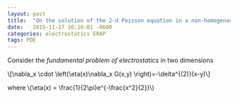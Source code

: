 ```yaml
---
layout: post
title:  "On the solution of the 2-d Poisson equation in a non-homogenous medium"
date:   2015-11-17 16:16:01 -0600
categories: electrostatics ERAP
tags: PDE
---
```



Consider the _fundamental problem of electrostatics_ in two dimensions

\\[\nabla_x \cdot \left(\eta(x)\nabla_x G(x,y) \right)=-\delta^{(2)}(x-y)\\]

where \\(\eta(x) = \frac{1}{2\pi}e^{-\frac{x^2}{2}}\\)
